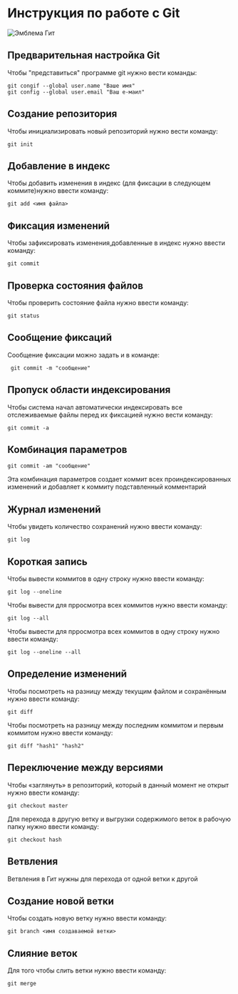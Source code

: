 # **Инструкция по работе с Git**

![Эмблема Гит](git.jpg) 

## Предварительная настройка Git

Чтобы "представиться" программе git нужно вести команды:

    git congif --global user.name "Ваше имя"
    git config --global user.email "Ваш е-маил"

## Создание репозитория

Чтобы инициализировать новый репозиторий нужно вести команду:

    git init

## Добавление в индекс

Чтобы добавить изменения в индекс (для фиксации в следующем коммите)нужно ввести команду:

    git add <имя файла>

## Фиксация изменений

Чтобы зафиксировать изменения,добавленные в индекс нужно ввести команду:

    git commit

## Проверка состояния файлов

Чтобы проверить состояние файла нужно ввести команду:

    git status

## Cообщение фиксаций 

Сообщение фиксации можно задать и в команде:
 
     git commit -m "сообщение"

## Пропуск области индексирования

Чтобы система начал автоматически индексировать 
все отслеживаемые файлы перед их фиксацией нужно вести команду:

    git commit -a 

## Комбинация параметров

    git commit -am "сообщение"
Эта комбинация параметров создает коммит всех проиндексированных изменений и добавляет к коммиту подставленный комментарий

## Журнал изменений

Чтобы увидеть количество сохранений нужно ввести команду:

    git log

## Короткая запись

Чтобы вывести коммитов в одну строку нужно ввести команду:

    git log --oneline

Чтобы вывести для прросмотра всех коммитов нужно ввести команду:

    git log --all

Чтобы вывести для прросмотра всех коммитов в одну строку нужно ввести команду:

    git log --oneline --all

## Определение изменений 

Чтобы посмотреть на разницу между текущим файлом 
и сохранённым нужно ввести команду:

    git diff

Чтобы посмотреть на разницу между последним коммитом и первым коммитом нужно ввести команду:

    git diff "hash1" "hash2"

## Переключение между версиями

Чтобы «заглянуть» в репозиторий, который в данный момент не открыт нужно ввести команду:

    git checkout master

 Для перехода в другую ветку и выгрузки содержимого веток в рабочую папку нужно ввести команду:

    git checkout hash

## Ветвления 

Ветвления в Гит нужны для перехода от одной ветки к другой


## Создание новой ветки

Чтобы создать новую ветку нужно ввести команду:

    git branch <имя создаваемой ветки>

## Слияние веток

Для того чтобы слить ветки нужно ввести команду:

    git merge
    
